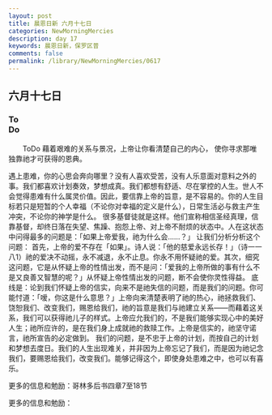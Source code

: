 ```yaml
---
layout: post
title: 晨恩日新 六月十七日
categories: NewMorningMercies
description: day 17
keywords: 晨恩日新，保罗区普
comments: false
permalink: /library/NewMorningMercies/0617
---
```


## 六月十七日

### To <br> Do

&emsp;&emsp;ToDo
藉着艰难的关系与景况，上帝让你看清楚自己的内心，
使你寻求那唯独靠祂才可获得的恩典。
 
遇上患难，你的心思会奔向哪里？没有人喜欢受苦，没有人乐意面对意料之外的事。我们都喜欢计划奏效，梦想成真。我们都想有舒适、尽在掌控的人生。世人不会觉得患难有什么属灵价值。因此，要信靠上帝的旨意，是不容易的。你的人生目标若只是短暂的个人幸福（不论你对幸福的定义是什么），日常生活必与救主产生冲突，不论你的神学是什么。
很多基督徒就是这样。他们宣称相信圣经真理，信靠基督，却终日落在失望、焦躁、抱怨上帝、对上帝不耐烦的状态中。人在这状态中问得最多的问题是：「如果上帝爱我，祂为什么会……？」
让我们分析分析这个问题：
首先，上帝的爱不存在「如果」。诗人说：「他的慈爱永远长存！」（诗一一八1）祂的爱决不动摇，永不减退，永不止息。你永不用怀疑祂的爱。其次，细究这问题，它是从怀疑上帝的性情出发，而不是问：「爱我的上帝所做的事有什么不是又良善又智慧的呢？」从怀疑上帝性情出发的问题，断不会使你灵性得益。
底线是：论到我们怀疑上帝的信实，向来不是祂失信的问题，而是我们的问题。你可能忖道：「嗳，你这是什么意思？」上帝向来清楚表明了祂的热心，祂拯救我们、饶恕我们、改变我们，赐恩给我们，祂的旨意是我们与祂建立关系——而藉着这关系，我们可以获得祂儿子的样式。上帝应允我们的，不是我们能够实现心中的美好人生；祂所应许的，是在我们身上成就祂的救赎工作。上帝是信实的，祂坚守诺言，祂所宣告的必定做到。
我们的问题，是不忠于上帝的计划，而按自己的计划和梦想去度日。我们的人生出现难关，并非因为上帝忘记了我们，而是因为祂记念我们，要赐恩给我们，改变我们。能够记得这个，即使身处患难之中，也可以有喜乐。
 
更多的信息和勉励：哥林多后书四章7至18节

更多的信息和勉励：[]()
